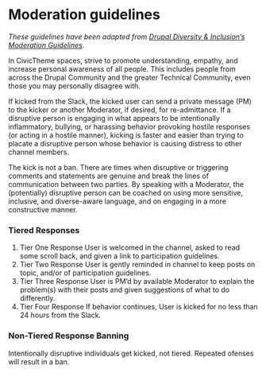 # Moderation guidelines

_These guidelines have been adapted from_ [_Drupal Diversity & Inclusion’s Moderation Guidelines_](https://www.drupaldiversity.com/docs/moderation-guidelines)_._

In CivicTheme spaces, strive to promote understanding, empathy, and increase personal awareness of all people. This includes people from across the Drupal Community and the greater Technical Community, even those you may personally disagree with.

If kicked from the Slack, the kicked user can send a private message (PM) to the kicker or another Moderator, if desired, for re-admittance. If a disruptive person is engaging in what appears to be intentionally inflammatory, bullying, or harassing behavior provoking hostile responses (or acting in a hostile manner), kicking is faster and easier than trying to placate a disruptive person whose behavior is causing distress to other channel members.

The kick is not a ban. There are times when disruptive or triggering comments and statements are genuine and break the lines of communication between two parties. By speaking with a Moderator, the (potentially) disruptive person can be coached on using more sensitive, inclusive, and diverse-aware language, and on engaging in a more constructive manner.

### Tiered Responses

1. Tier One Response User is welcomed in the channel, asked to read some scroll back, and given a link to participation guidelines.
2. Tier Two Response User is gently reminded in channel to keep posts on topic, and/or of participation guidelines.
3. Tier Three Response User is PM’d by available Moderator to explain the problem(s) with their posts and given suggestions of what to do differently.
4. Tier Four Response If behavior continues, User is kicked for no less than 24 hours from the Slack.

### Non-Tiered Response Banning

Intentionally disruptive individuals get kicked, not tiered. Repeated ofenses will result in a ban.
